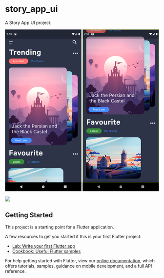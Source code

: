 # story_app_ui

A Story App UI project.

<img src='assets/screenshots/Screenshot_1604858013.png' heigth='300' width='250'> <img src='assets/screenshots/Screenshot_1604858016.png' heigth='300' width='250'>

![](assets/screenshots/StoryApp.gif)

## Getting Started

This project is a starting point for a Flutter application.

A few resources to get you started if this is your first Flutter project:

- [Lab: Write your first Flutter app](https://flutter.dev/docs/get-started/codelab)
- [Cookbook: Useful Flutter samples](https://flutter.dev/docs/cookbook)

For help getting started with Flutter, view our
[online documentation](https://flutter.dev/docs), which offers tutorials,
samples, guidance on mobile development, and a full API reference.
